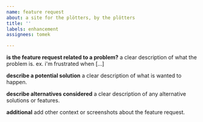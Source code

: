 ```yaml
---
name: feature request
about: a site for the plötters, by the plötters
title: ''
labels: enhancement
assignees: tomek

---
```


**is the feature request related to a problem?**
a clear description of what the problem is. ex. i'm frustrated when [...]

**describe a potential solution**
a clear description of what is wanted to happen.

**describe alternatives considered**
a clear description of any alternative solutions or features.

**additional**
add other context or screenshots about the feature request.
